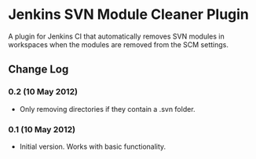 Jenkins SVN Module Cleaner Plugin
=================================

A plugin for Jenkins CI that automatically removes SVN modules in workspaces when the modules are removed from the SCM settings.

Change Log
----------

### 0.2 (10 May 2012)

- Only removing directories if they contain a .svn folder.

### 0.1 (10 May 2012)

- Initial version. Works with basic functionality.
